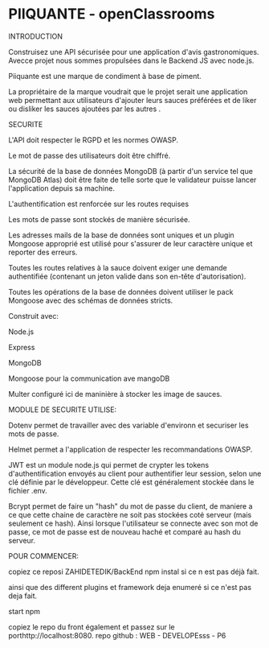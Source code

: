 # PIIQUANTE - openClassrooms
INTRODUCTION

Construisez une API sécurisée pour une application d'avis gastronomiques.
Avecce projet nous sommes propulsées dans le Backend JS avec node.js.

Piiquante  est une  marque de  condiment à  base de piment.

La  propriétaire  de la marque voudrait que  le projet serait une application web permettant aux utilisateurs d'ajouter leurs sauces préférées et de liker ou disliker les sauces ajoutées par les autres .

SECURITE

L'API doit respecter le RGPD et les normes OWASP.


Le mot de passe des utilisateurs doit être chiffré.

La sécurité de la base de données MongoDB (à partir d'un service tel que MongoDB Atlas) doit être faite de telle sorte que le validateur puisse lancer l'application depuis sa machine.

L'authentification est renforcée sur les routes requises

Les mots de passe sont stockés de manière sécurisée.


Les adresses mails de la base de données sont uniques et un plugin Mongoose approprié est utilisé pour s'assurer de leur caractère unique et reporter des erreurs.

Toutes les routes relatives à la sauce doivent exiger une demande authentifiée (contenant un jeton valide dans son en-tête d'autorisation).

Toutes les opérations de la base de données doivent utiliser le pack Mongoose avec des schémas de données stricts.

Construit avec:

Node.js

Express

MongoDB  

Mongoose pour  la  communication ave  mangoDB

Multer configuré ici de maninière à stocker les image de sauces.

MODULE  DE SECURITE  UTILISE:

Dotenv  permet de travailler avec des variable d'environn  et securiser les mots de passe.

Helmet permet a l'application de respecter les recommandations OWASP.

JWT est un module node.js qui permet de crypter les tokens d'authentification envoyés au client pour authentifier leur session, selon une clé définie par le développeur. Cette clé est généralement stockée dans le fichier .env.

Bcrypt permet de faire un "hash" du mot de passe du client, de maniere a ce que cette chaine de caractère ne soit pas stockées coté serveur (mais seulement ce hash). Ainsi lorsque l'utilisateur se connecte avec son mot de passe, ce mot de passe est de nouveau haché et comparé au hash du serveur.

POUR COMMENCER:

copiez  ce reposi  ZAHIDETEDIK/BackEnd
npm instal  si ce n est pas déjà  fait.

ainsi que des different  plugins  et framework  deja enumeré si ce n'est pas deja fait.

start  npm

copiez le repo du front également et passez sur le  porthttp://localhost:8080. 
repo github : WEB - DEVELOPEsss  - P6

